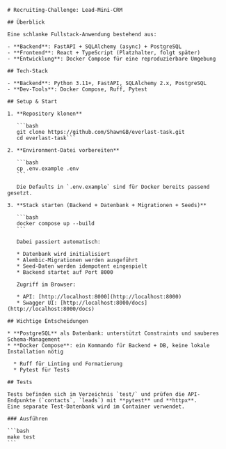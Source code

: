 ````
# Recruiting-Challenge: Lead-Mini-CRM

## Überblick

Eine schlanke Fullstack-Anwendung bestehend aus:

- **Backend**: FastAPI + SQLAlchemy (async) + PostgreSQL
- **Frontend**: React + TypeScript (Platzhalter, folgt später)
- **Entwicklung**: Docker Compose für eine reproduzierbare Umgebung

## Tech-Stack

- **Backend**: Python 3.11+, FastAPI, SQLAlchemy 2.x, PostgreSQL
- **Dev-Tools**: Docker Compose, Ruff, Pytest

## Setup & Start

1. **Repository klonen**

   ```bash
   git clone https://github.com/ShawnGB/everlast-task.git
   cd everlast-task```

2. **Environment-Datei vorbereiten**

   ```bash
   cp .env.example .env
   ```

   Die Defaults in `.env.example` sind für Docker bereits passend gesetzt.

3. **Stack starten (Backend + Datenbank + Migrationen + Seeds)**

   ```bash
   docker compose up --build
   ```

   Dabei passiert automatisch:

   * Datenbank wird initialisiert
   * Alembic-Migrationen werden ausgeführt
   * Seed-Daten werden idempotent eingespielt
   * Backend startet auf Port 8000

   Zugriff im Browser:

   * API: [http://localhost:8000](http://localhost:8000)
   * Swagger UI: [http://localhost:8000/docs](http://localhost:8000/docs)

## Wichtige Entscheidungen

* **PostgreSQL** als Datenbank: unterstützt Constraints und sauberes Schema-Management
* **Docker Compose**: ein Kommando für Backend + DB, keine lokale Installation nötig

  * Ruff für Linting und Formatierung
  * Pytest für Tests

## Tests

Tests befinden sich im Verzeichnis `test/` und prüfen die API-Endpunkte (`contacts`, `leads`) mit **pytest** und **httpx**.
Eine separate Test-Datenbank wird im Container verwendet.

### Ausführen

```bash
make test
```

````
